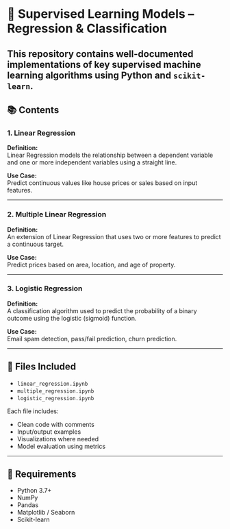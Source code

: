 # 🧠 Supervised Learning Models – Regression & Classification

This repository contains well-documented implementations of key supervised machine learning algorithms using Python and `scikit-learn`. 
---

## 📚 Contents

### 1. Linear Regression
**Definition:**  
Linear Regression models the relationship between a dependent variable and one or more independent variables using a straight line.

**Use Case:**  
Predict continuous values like house prices or sales based on input features.

---

### 2. Multiple Linear Regression
**Definition:**  
An extension of Linear Regression that uses two or more features to predict a continuous target.

**Use Case:**  
Predict prices based on area, location, and age of property.

---

### 3. Logistic Regression
**Definition:**  
A classification algorithm used to predict the probability of a binary outcome using the logistic (sigmoid) function.

**Use Case:**  
Email spam detection, pass/fail prediction, churn prediction.

---

## 📁 Files Included
- `linear_regression.ipynb`
- `multiple_regression.ipynb`
- `logistic_regression.ipynb`

Each file includes:
- Clean code with comments
- Input/output examples
- Visualizations where needed
- Model evaluation using metrics

---


## 🔧 Requirements
- Python 3.7+
- NumPy
- Pandas
- Matplotlib / Seaborn
- Scikit-learn

